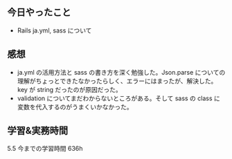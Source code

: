 ## 今日やったこと

- Rails ja.yml, sass について

## 感想

- ja.yml の活用方法と sass の書き方を深く勉強した。Json.parse についての理解がちょっとできたなかったらしく、エラーにはまったが、解決した。key が string だったのが原因だった。
- validation についてまだわからないところがある。そして sass の class に変数を代入するのがうまくいかなかった。

## 学習&実務時間

5.5
今までの学習時間 636h
